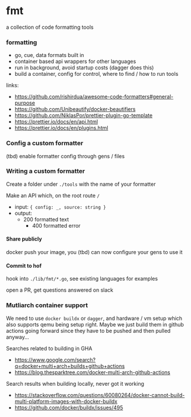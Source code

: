# fmt

a collection of code formatting tools

### formatting

- go, cue, data formats built in
- container based api wrappers for other languages
- run in background, avoid startup costs (dagger does this)
- build a container, config for control, where to find / how to run tools

links:

- https://github.com/rishirdua/awesome-code-formatters#general-purpose
- https://github.com/Unibeautify/docker-beautifiers
- https://github.com/NiklasPor/prettier-plugin-go-template
- https://prettier.io/docs/en/api.html
- https://prettier.io/docs/en/plugins.html


### Config a custom formatter

(tbd) enable formatter config through gens / files

### Writing a custom formatter

Create a folder under `./tools` with the name of your formatter

Make an API which, on the root route `/`

- input: `{ config: _, source: string }`
- output:
  - 200 formatted text
	- 400 formatted error

#### Share publicly

docker push your image, you (tbd) can now configure your gens to use it

#### Commit to hof

hook into `./lib/fmt/*.go`, see existing languages for examples

open a PR, get questions answered on slack


### Mutliarch container support

We need to use `docker buildx` or `dagger`, and hardware / vm setup 
which also supports qemu being setup right.
Maybe we just build them in github actions going forward since they
have to be pushed and then pulled anyway...

Searches related to building in GHA

- https://www.google.com/search?q=docker+multi+arch+builds+github+actions
- https://blog.thesparktree.com/docker-multi-arch-github-actions

Search results when building locally, never got it working

- https://stackoverflow.com/questions/60080264/docker-cannot-build-multi-platform-images-with-docker-buildx
- https://github.com/docker/buildx/issues/495

